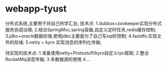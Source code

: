 # webapp-tyust
分布式系统,主要用于将自己所学汇总;
技术点:
   1.dubbox+zookeeper实现分布式服务协调治理;
   2.结合SpringMvc,spring容器,自定义定时任务,redis缓存控制;
   3.jdbc+oracle数据存储,使用jdbc主要是为了自己写sql好控制;
   4.fastdfs:实现文件的存储;
   5.netty + kyro 实现消息的序列化传输;

待实现的技术点:
   1.准备使用netty+Protostuff/kyro自定义rpc框架;
   2.整合RocketMq消息传输;
   3.多数据源的使用
   4....